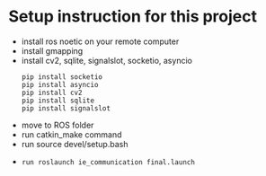 # Setup instruction for this project

* install ros noetic on your remote computer
* install gmapping
* install cv2, sqlite, signalslot, socketio, asyncio
  ```
  pip install socketio
  pip install asyncio
  pip install cv2
  pip install sqlite
  pip install signalslot
  ```
* move to ROS folder
* run catkin_make command
* run source devel/setup.bash
* ```
  run roslaunch ie_communication final.launch
  ```
